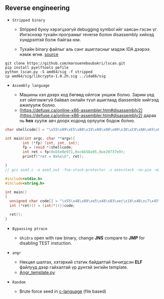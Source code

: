## Reverse engineering

- `Stripped binary`

  - Stripped буюу хэрэгцээгүй debugging symbol ийг хаясан гэсэн үг. Ингэснээр тухайн програмыг reverse болон disassembly хийхэд хүндрэлтэй болж байгаа юм.

  - Тухайн binary файлыг аль санг ашигласныг мэдэж IDA дээрээ нэмж өгнө. [source](https://github.com/maroueneboubakri/lscan/wiki/Reverse-Engineer-a-stripped-binary-with-lscan-and-IDApro)

```
git clone https://github.com/maroueneboubakri/lscan.git
pip install pyelftools pefile
python lscan.py -S amd64/sig -f stripped
cp amd64/sig/libcrypto-1.0.2h.sig ../ida66/sig
```

- `Assembly language`

  - Машины хэл дээрх код бөгөөд ойлгож уншиж болно. Зарим үед хэт ойлгомжгүй байвал онлайн түүл ашиглаад diassemble хийгээд ажилуулж болно.
  - [https://defuse.ca/online-x86-assembler.htm#disassembly2](https://defuse.ca/online-x86-assembler.htm#disassembly2) дараа нь **hex** хуулж авч доорх кодонд орлуулж бодож болно.

```C
char shellcode[] = "\x55\x89\xE5\xB8\x19\x00\x00\x00\x30\xC0\x8A\x65\x0A\x66\xC1\xE0\x10\x2A\x45\x0D\x02\x65\x0C\x66\x33\x45\x12\x89\xEC\x5D\xC3";

int main(int argc, char **argv){
        int (*fp) (int, int, int);
        fp = (void *)shellcode;
        int ret = fp(0xb5e8e971,0xc6b58a95,0xe20737e9);
        printf("ret = 0x%x\n", ret);

}
// gcc asm3.c -o asm3_out -fno-stack-protector -z execstack -no-pie -m32
```

```C
#include<stdio.h>
#include<string.h>

int main()
{
  unsigned char code[] = "\x55\x48\x89\xe5\x48\x83\xec\x18\x48\xc7\x45\xf8\x4f\x00\x00\x00\x48\xb8\x15\x4f\xe7\x4b\x01\x00\x00\x00\x48\x89\x45\xf0\x48\xc7\x45\xe8\x04\x00\x00\x00\x48\xc7\x45\xe0\x03\x00\x00\x00\x48\xc7\x45\xd8\x13\x00\x00\x00\x48\xc7\x45\xd0\x15\x01\x00\x00\x48\xb8\x61\x5b\x64\x4b\xcf\x77\x00\x00\x48\x89\x45\xc8\x48\xc7\x45\xc0\x02\x00\x00\x00\x48\xc7\x45\xb8\x11\x00\x00\x00\x48\xc7\x45\xb0\xc1\x21\x00\x00\x48\xc7\x45\xa8\xe9\x65\x22\x18\x48\xc7\x45\xa0\x33\x08\x00\x00\x48\xc7\x45\x98\xab\x0a\x00\x00\x48\xc7\x45\x90\xad\xaa\x8d\x00\x48\x8b\x45\xf8\x48\x0f\xaf\x45\xf0\x48\x89\x45\x88\x48\x8b\x45\xe8\x48\x0f\xaf\x45\xe0\x48\x0f\xaf\x45\xd8\x48\x0f\xaf\x45\xd0\x48\x0f\xaf\x45\xc8\x48\x89\x45\x80\x48\x8b\x45\xc0\x48\x0f\xaf\x45\xb8\x48\x0f\xaf\x45\xb0\x48\x0f\xaf\x45\xa8\x48\x89\x85\x78\xff\xff\xff\x48\x8b\x45\xa0\x48\x0f\xaf\x45\x98\x48\x0f\xaf\x45\x90\x48\x89\x85\x70\xff\xff\xff\xb8\x00\x00\x00\x00\xc9";
  int (*ret)() = (int(*)())code;

  ret();
}
```

- `Bypassing ptrace`

  - `Ghidra` open with raw binary, change **JNS** compare to **JMP** for disabling TEST instuction.

- `angr`

  - Нөхцөл шалгах, хэтэрхий статик байдалтай бичигдсэн **ELF** файлууд дээр гайхалтай үр дүнтэй энгийн template.
  - [Angr_template.py](https://github.com/ByamB4/CaptureTheFlagTool/blob/master/Reverse%20Engineering/Code/angr_template.py)

- `Random`

  - Brute force seed in [c-language](https://github.com/ByamB4/CCC/blob/master/Reverse%20Engineering/src/random-bruteforce-seed.c) (file based)
